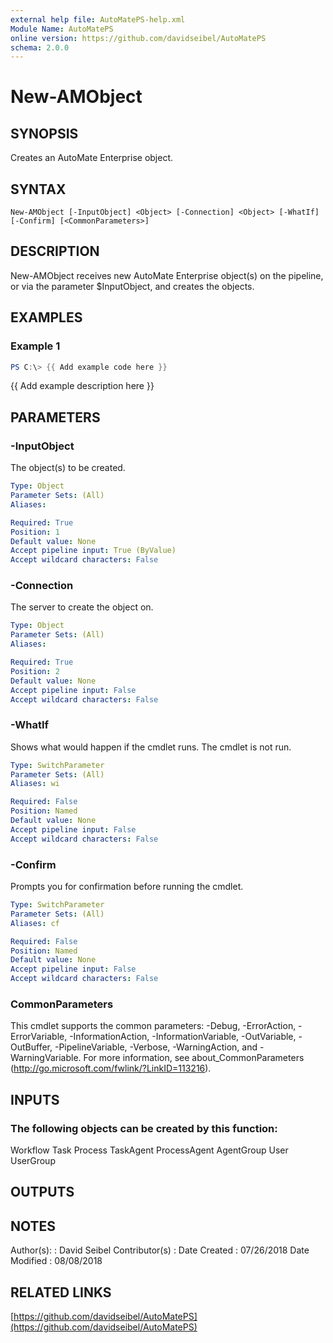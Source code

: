 ```yaml
---
external help file: AutoMatePS-help.xml
Module Name: AutoMatePS
online version: https://github.com/davidseibel/AutoMatePS
schema: 2.0.0
---
```


# New-AMObject

## SYNOPSIS
Creates an AutoMate Enterprise object.

## SYNTAX

```
New-AMObject [-InputObject] <Object> [-Connection] <Object> [-WhatIf] [-Confirm] [<CommonParameters>]
```

## DESCRIPTION
New-AMObject receives new AutoMate Enterprise object(s) on the pipeline, or via the parameter $InputObject, and creates the objects.

## EXAMPLES

### Example 1
```powershell
PS C:\> {{ Add example code here }}
```

{{ Add example description here }}

## PARAMETERS

### -InputObject
The object(s) to be created.

```yaml
Type: Object
Parameter Sets: (All)
Aliases:

Required: True
Position: 1
Default value: None
Accept pipeline input: True (ByValue)
Accept wildcard characters: False
```

### -Connection
The server to create the object on.

```yaml
Type: Object
Parameter Sets: (All)
Aliases:

Required: True
Position: 2
Default value: None
Accept pipeline input: False
Accept wildcard characters: False
```

### -WhatIf
Shows what would happen if the cmdlet runs.
The cmdlet is not run.

```yaml
Type: SwitchParameter
Parameter Sets: (All)
Aliases: wi

Required: False
Position: Named
Default value: None
Accept pipeline input: False
Accept wildcard characters: False
```

### -Confirm
Prompts you for confirmation before running the cmdlet.

```yaml
Type: SwitchParameter
Parameter Sets: (All)
Aliases: cf

Required: False
Position: Named
Default value: None
Accept pipeline input: False
Accept wildcard characters: False
```

### CommonParameters
This cmdlet supports the common parameters: -Debug, -ErrorAction, -ErrorVariable, -InformationAction, -InformationVariable, -OutVariable, -OutBuffer, -PipelineVariable, -Verbose, -WarningAction, and -WarningVariable.
For more information, see about_CommonParameters (http://go.microsoft.com/fwlink/?LinkID=113216).

## INPUTS

### The following objects can be created by this function:
Workflow
Task
Process
TaskAgent
ProcessAgent
AgentGroup
User
UserGroup

## OUTPUTS

## NOTES
Author(s):     : David Seibel
Contributor(s) :
Date Created   : 07/26/2018
Date Modified  : 08/08/2018

## RELATED LINKS

[https://github.com/davidseibel/AutoMatePS](https://github.com/davidseibel/AutoMatePS)

